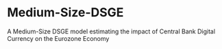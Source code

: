 # Medium-Size-DSGE
A Medium-Size DSGE model estimating the impact of Central Bank Digital Currency on the Eurozone Economy
